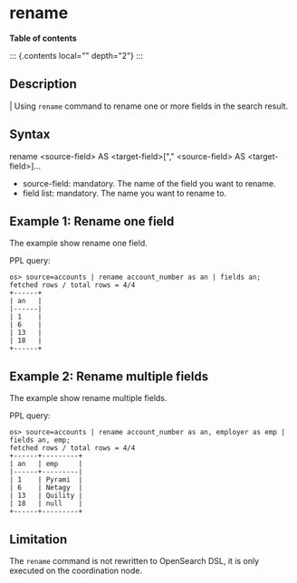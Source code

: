 # rename

**Table of contents**

::: {.contents local="" depth="2"}
:::

## Description

| Using `rename` command to rename one or more fields in the search
  result.

## Syntax

rename \<source-field\> AS \<target-field\>\[\",\" \<source-field\> AS
\<target-field\>\]\...

-   source-field: mandatory. The name of the field you want to rename.
-   field list: mandatory. The name you want to rename to.

## Example 1: Rename one field

The example show rename one field.

PPL query:

    os> source=accounts | rename account_number as an | fields an;
    fetched rows / total rows = 4/4
    +------+
    | an   |
    |------|
    | 1    |
    | 6    |
    | 13   |
    | 18   |
    +------+

## Example 2: Rename multiple fields

The example show rename multiple fields.

PPL query:

    os> source=accounts | rename account_number as an, employer as emp | fields an, emp;
    fetched rows / total rows = 4/4
    +------+---------+
    | an   | emp     |
    |------+---------|
    | 1    | Pyrami  |
    | 6    | Netagy  |
    | 13   | Quility |
    | 18   | null    |
    +------+---------+

## Limitation

The `rename` command is not rewritten to OpenSearch DSL, it is only
executed on the coordination node.
